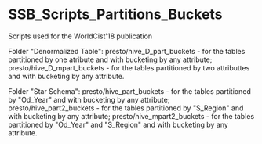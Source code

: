 # SSB_Scripts_Partitions_Buckets
Scripts used for the WorldCist'18 publication

Folder "Denormalized Table": 
  presto/hive_D_part_buckets - for the tables partitioned by one atribute and with bucketing by any attribute; 
  presto/hive_D_mpart_buckets - for the tables partitioned by two attributtes and with bucketing by any attribute.
  
Folder "Star Schema":
  presto/hive_part_buckets - for the tables partitioned by "Od_Year" and with bucketing by any attribute;
  presto/hive_part2_buckets - for the tables partitioned by "S_Region" and with bucketing by any attribute;
  presto/hive_mpart2_buckets - for the tables partitioned by "Od_Year" and "S_Region" and with bucketing by any attribute.
